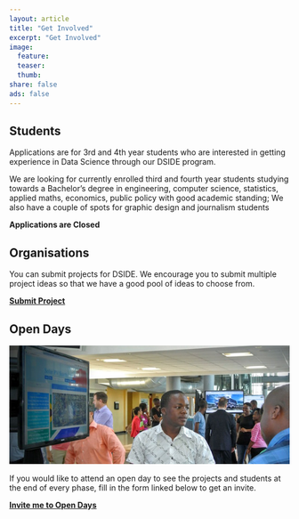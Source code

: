 ```yaml
---
layout: article
title: "Get Involved"
excerpt: "Get Involved"
image:
  feature:
  teaser:
  thumb:
share: false
ads: false
---
```


## Students

Applications are for 3rd and 4th year students who are interested in getting experience in Data Science through our DSIDE program.

We are looking for currently enrolled third and fourth year students studying towards a Bachelor’s degree in engineering, computer science, statistics, applied maths, economics, public policy with good academic standing;
We also have a couple of spots for graphic design and journalism students

**Applications are Closed**

## Organisations

You can submit projects for DSIDE. We encourage you to submit multiple project ideas so that we have a good pool of ideas to choose from.

**[Submit Project](http://bitly.com/DSIDE2016ProjectSubmission)**

## Open Days

![DSIDE Open Day](/images/dside1wide.jpg)

If you would like to attend an open day to see the projects and students at the end of every phase, fill in the form linked below to get an invite.

**[Invite me to Open Days](https://docs.google.com/forms/d/1Xa_fjzTP4YMypp7ekkIMsjDd3DYbQA3VU7QE7iJ2EGQ/viewform)**
